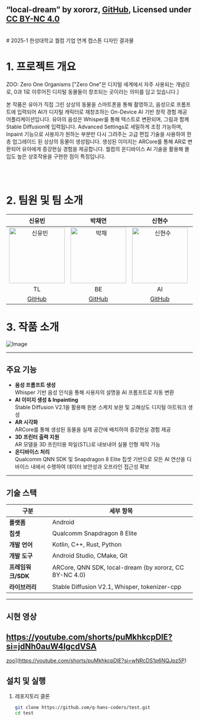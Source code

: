 

## “local-dream” by xororz, [GitHub](https://github.com/xororz/local-dream), Licensed under [CC BY-NC 4.0](https://creativecommons.org/licenses/by-nc/4.0/deed.ko)
<br/>
# 2025-1 한성대학교 퀄컴 기업 연계 캡스톤 디자인 결과물

# 1. 프로젝트 개요
ZOO: Zero One Organisms ["Zero One"은 디지털 세계에서 자주 사용되는 개념으로, 
0과 1로 이루어진 디지털 동물들이 창조되는 곳이라는 의미를 담고 있습니다.]

본 작품은 유아가 직접 그린 상상의 동물을 스마트폰을 통해 촬영하고, 음성으로 프롬프트에 입력되어 AI가 디지털 캐릭터로 재창조하는 On-Device AI 기반 창작 경험 제공 어플리케이션입니다. 유아의 음성은 Whisper를 통해 텍스트로 변환되며, 그림과 함께 Stable Diffusion에 입력됩니다. Advanced Settings로 세밀하게 조정 가능하며, Inpaint 기능으로 사용자가 원하는 부분만 다시 그려주는 고급 편집 기술을 사용하여 한층 업그레이드 된 상상의 동물이 생성됩니다. 생성된 이미지는 ARCore를 통해 AR로 변환되어 유아에게 증강현실 경험을 제공합니다. 퀄컴의 온디바이스 AI 기술을 활용해 몰입도 높은 상호작용을 구현한 점이 특징입니다.


<br/>
<br/>

# 2. 팀원 및 팀 소개
| 신유빈 | 박채연 | 신현수 | 송범록 |
|:------:|:------:|:------:|:------:|
| <img src="https://github.com/user-attachments/assets/5d7564a9-d246-4e71-9f53-d6f0f711282d" alt="신유빈" width="150"> | <img src="https://github.com/user-attachments/assets/6f2cf3aa-ba91-4888-bf84-76a1bb1204a3" alt="박채" width="150"> | <img src="https://github.com/user-attachments/assets/6cf6ae49-e37d-4dcc-a2d9-8602e51c83e2" alt="신현수" width="150"> | <img src="https://github.com/user-attachments/assets/6db1bcb8-b7d1-4142-aee7-6c8b8ef7aa72" alt="송범록" width="150"> |
| TL | BE | AI | AI |
| [GitHub](https://github.com/ubin-shin) | [GitHub](https://github.com/Bigdatabomb) | [GitHub](https://github.com/shinhyun-soo) | [GitHub](https://github.com/BeomRok) |

# 3. 작품 소개

![Image](https://github.com/user-attachments/assets/561c4f79-440a-4b9b-81e7-7cc290ea70d7)


---

## 주요 기능
- **음성 프롬프트 생성**  
  Whisper 기반 음성 인식을 통해 사용자의 설명을 AI 프롬프트로 자동 변환
- **AI 이미지 생성 & Inpainting**  
  Stable Diffusion V2.1을 활용해 원본 스케치 보완 및 고해상도 디지털 아트워크 생성
- **AR 시각화**  
  ARCore를 통해 생성된 동물을 실제 공간에 배치하여 증강현실 경험 제공
- **3D 프린터 출력 지원**  
  AR 모델을 3D 프린터용 파일(STL)로 내보내어 실물 인형 제작 가능
- **온디바이스 처리**  
  Qualcomm QNN SDK 및 Snapdragon 8 Elite 칩셋 기반으로 모든 AI 연산을 디바이스 내에서 수행하여 데이터 보안성과 오프라인 접근성 확보

---

## 기술 스택

| 구분       | 세부 항목                                                                                                    |
|------------|--------------------------------------------------------------------------------------------------------------|
| **플랫폼** | Android                                                                                                      |
| **칩셋**   | Qualcomm Snapdragon 8 Elite                                                                                  |
| **개발 언어** | Kotlin, C++, Rust, Python                                                                                  |
| **개발 도구** | Android Studio, CMake, Git                                                                                 |
| **프레임워크/SDK** | ARCore, QNN SDK, local-dream (by xororz, CC BY-NC 4.0)                                                   |
| **라이브러리** | Stable Diffusion V2.1, Whisper, tokenizer-cpp                                                             |

---
## 시현 영상
https://youtube.com/shorts/puMkhkcpDlE?si=jdNh0auW4IgcdVSA
---
[zoo](http://img.youtube.com/vi/puMkhkcpDlE?si=wNRcDS1p6NQJpz5P/0.jpg)](https://youtube.com/shorts/puMkhkcpDlE?si=wNRcDS1p6NQJpz5P) 

## 설치 및 실행

1. 레포지토리 클론  
   ```bash
   git clone https://github.com/q-hans-coders/test.git
   cd test


<!--

**Here are some ideas to get you started:**

🙋‍♀️ A short introduction - what is your organization all about?
🌈 Contribution guidelines - how can the community get involved?
👩‍💻 Useful resources - where can the community find your docs? Is there anything else the community should know?
🍿 Fun facts - what does your team eat for breakfast?
🧙 Remember, you can do mighty things with the power of [Markdown](https://docs.github.com/github/writing-on-github/getting-started-with-writing-and-formatting-on-github/basic-writing-and-formatting-syntax)
-->
